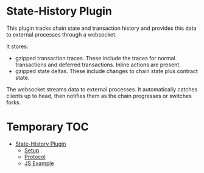 # State-History Plugin

This plugin tracks chain state and transaction history and provides this data to external processes through a websocket.

It stores:
* gzipped transaction traces. These include the traces for normal transactions and deferred transactions. Inline actions are present.
* gzipped state deltas. These include changes to chain state plus contract state.

The websocket streams data to external processes. It automatically catches clients up to head, then notifies them as the chain progresses or switches forks.

# Temporary TOC

* [State-History Plugin](state-history-plugin.md)
   * [Setup](setup.md)
   * [Protocol](protocol.md)
   * [JS Example](js-example.md)
